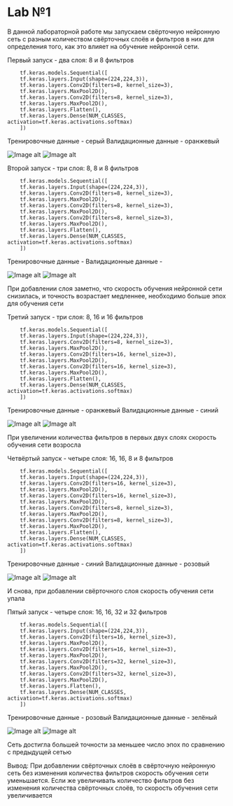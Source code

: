 # Lab №1

В данной лабораторной работе мы запускаем свёрточную нейронную сеть с разным количеством свёрточных слоёв и фильтров в них для определения того, как это влияет на обучение нейронной сети.

Первый запуск - два слоя: 8 и 8 фильтров

        tf.keras.models.Sequential([
        tf.keras.layers.Input(shape=(224,224,3)),
        tf.keras.layers.Conv2D(filters=8, kernel_size=3),
        tf.keras.layers.MaxPool2D(),
        tf.keras.layers.Conv2D(filters=8, kernel_size=3),
        tf.keras.layers.MaxPool2D(),
        tf.keras.layers.Flatten(),
        tf.keras.layers.Dense(NUM_CLASSES, activation=tf.keras.activations.softmax)
        ])

Тренировочные данные - серый
Валидационные данные - оранжевый

![Image alt](https://github.com/DmitryLemon/SMOMI/blob/lab1/Lab1/Graphics/NN-8-8-acc.png)
![Image alt](https://github.com/DmitryLemon/SMOMI/blob/lab1/Lab1/Graphics/NN-8-8-loss.png)



Второй запуск - три слоя: 8, 8 и 8 фильтров

        tf.keras.models.Sequential([
        tf.keras.layers.Input(shape=(224,224,3)),
        tf.keras.layers.Conv2D(filters=8, kernel_size=3),
        tf.keras.layers.MaxPool2D(),
        tf.keras.layers.Conv2D(filters=8, kernel_size=3),
        tf.keras.layers.MaxPool2D(),
        tf.keras.layers.Conv2D(filters=8, kernel_size=3),
        tf.keras.layers.MaxPool2D(),
        tf.keras.layers.Flatten(),
        tf.keras.layers.Dense(NUM_CLASSES, activation=tf.keras.activations.softmax)
        ])

Тренировочные данные - 
Валидационные данные - 

![Image alt](https://github.com/DmitryLemon/SMOMI/blob/lab1/Lab1/Graphics/NN-8-8-8-acc.png)
![Image alt](https://github.com/DmitryLemon/SMOMI/blob/lab1/Lab1/Graphics/NN-8-8-8-loss.png)


При добавлении слоя заметно, что скорость обучения нейронной сети снизилась, и точность возрастает медленнее, необходимо больше эпох для обучения сети

Третий запуск - три слоя: 8, 16 и 16 фильтров

        tf.keras.models.Sequential([
        tf.keras.layers.Input(shape=(224,224,3)),
        tf.keras.layers.Conv2D(filters=8, kernel_size=3),
        tf.keras.layers.MaxPool2D(),
        tf.keras.layers.Conv2D(filters=16, kernel_size=3),
        tf.keras.layers.MaxPool2D(),
        tf.keras.layers.Conv2D(filters=16, kernel_size=3),
        tf.keras.layers.MaxPool2D(),
        tf.keras.layers.Flatten(),
        tf.keras.layers.Dense(NUM_CLASSES, activation=tf.keras.activations.softmax)
        ])

Тренировочные данные - оранжевый
Валидационные данные - синий

![Image alt](https://github.com/DmitryLemon/SMOMI/blob/lab1/Lab1/Graphics/NN-8-16-16-acc.png)
![Image alt](https://github.com/DmitryLemon/SMOMI/blob/lab1/Lab1/Graphics/NN-8-16-16-loss.png)


При увеличении количества фильтров в первых двух слоях скорость обучения сети возросла


Четвёртый запуск - четыре слоя: 16, 16, 8 и 8 фильтров

        tf.keras.models.Sequential([
        tf.keras.layers.Input(shape=(224,224,3)),
        tf.keras.layers.Conv2D(filters=16, kernel_size=3),
        tf.keras.layers.MaxPool2D(),
        tf.keras.layers.Conv2D(filters=16, kernel_size=3),
        tf.keras.layers.MaxPool2D(),
        tf.keras.layers.Conv2D(filters=8, kernel_size=3),
        tf.keras.layers.MaxPool2D(),
        tf.keras.layers.Conv2D(filters=8, kernel_size=3),
        tf.keras.layers.MaxPool2D(),
        tf.keras.layers.Flatten(),
        tf.keras.layers.Dense(NUM_CLASSES, activation=tf.keras.activations.softmax)
        ])

Тренировочные данные - синий
Валидационные данные - розовый

![Image alt](https://github.com/DmitryLemon/SMOMI/blob/lab1/Lab1/Graphics/NN-16-16-8-8-acc.png)
![Image alt](https://github.com/DmitryLemon/SMOMI/blob/lab1/Lab1/Graphics/NN-16-16-8-8-loss.png)

И снова, при добавлении свёрточного слоя скорость обучения сети упала

Пятый запуск - четыре слоя: 16, 16, 32 и 32 фильтров

        tf.keras.models.Sequential([
        tf.keras.layers.Input(shape=(224,224,3)),
        tf.keras.layers.Conv2D(filters=16, kernel_size=3),
        tf.keras.layers.MaxPool2D(),
        tf.keras.layers.Conv2D(filters=16, kernel_size=3),
        tf.keras.layers.MaxPool2D(),
        tf.keras.layers.Conv2D(filters=32, kernel_size=3),
        tf.keras.layers.MaxPool2D(),
        tf.keras.layers.Conv2D(filters=32, kernel_size=3),
        tf.keras.layers.MaxPool2D(),
        tf.keras.layers.Flatten(),
        tf.keras.layers.Dense(NUM_CLASSES, activation=tf.keras.activations.softmax)
        ])

Тренировочные данные - розовый
Валидационные данные - зелёный

![Image alt](https://github.com/DmitryLemon/SMOMI/blob/lab1/Lab1/Graphics/NN-16-16-32-32-acc.png)
![Image alt](https://github.com/DmitryLemon/SMOMI/blob/lab1/Lab1/Graphics/NN-16-16-32-32-loss.png)

Сеть достигла большей точности за меньшее число эпох по сравнению с предыдущей сетью


Вывод: При добавлении свёрточных слоёв в свёрточную нейронную сеть без изменения количества фильтров скорость обучения сети уменьшается. Если же увеличивать количество фильтров без изменения количества свёрточных слоёв, то скорость обучения сети увеличивается
